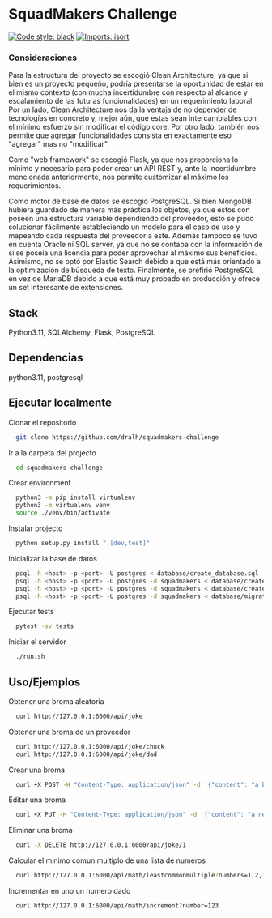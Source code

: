 # SquadMakers Challenge

[![Code style: black](https://img.shields.io/badge/code%20style-black-000000.svg)](https://github.com/psf/black)
[![Imports: isort](https://img.shields.io/badge/%20imports-isort-%231674b1?style=flat&labelColor=ef8336)](https://pycqa.github.io/isort/)

### Consideraciones
Para la estructura del proyecto se escogió Clean Architecture, ya que si bien es un proyecto pequeño,
podría presentarse la oportunidad de estar en el mismo contexto
(con mucha incertidumbre con respecto al alcance y escalamiento de las futuras funcionalidades) en un requerimiento laboral.
Por un lado, Clean Architecture nos da la ventaja de no depender de tecnologías en concreto y, mejor aún, que estas sean intercambiables
con el mínimo esfuerzo sin modificar el código core. Por otro lado, también nos permite que agregar funcionalidades consista en exactamente eso
"agregar" mas no "modificar".

Como "web framework" se escogió Flask, ya que nos proporciona lo mínimo y necesario para poder crear un API REST y, ante la incertidumbre
mencionada anteriormente, nos permite customizar al máximo los requerimientos.

Como motor de base de datos se escogió PostgreSQL. Si bien MongoDB hubiera guardado de manera más práctica los objetos,
ya que estos con poseen una estructura variable dependiendo del proveedor, esto se pudo solucionar fácilmente estableciendo un modelo para el caso de uso
y mapeando cada respuesta del proveedor a este. Además tampoco se tuvo en cuenta Oracle ni SQL server, ya que no se contaba con la información
de si se poseía una licencia para poder aprovechar al máximo sus beneficios. Asimismo, no se optó por Elastic Search debido a que está más orientado
a la optimización de búsqueda de texto. Finalmente, se prefirió PostgreSQL en vez de MariaDB debido a que está muy probado en producción y ofrece
un set interesante de extensiones.



## Stack

Python3.11, SQLAlchemy, Flask, PostgreSQL


## Dependencias

python3.11, postgresql
## Ejecutar localmente

Clonar el repositorio

```bash
  git clone https://github.com/dralh/squadmakers-challenge
```

Ir a la carpeta del projecto

```bash
  cd squadmakers-challenge
```

Crear environment
```bash
  python3 -m pip install virtualenv
  python3 -m virtualenv venv
  source ./venv/bin/activate
```

Instalar projecto
```bash
  python setup.py install ".[dev,test]"
```

Inicializar la base de datos
```bash
  psql -h <host> -p <port> -U postgres < database/create_database.sql
  psql -h <host> -p <port> -U postgres -d squadmakers < database/create_user.sql
  psql -h <host> -p <port> -U postgres -d squadmakers < database/create_schema.sql
  psql -h <host> -p <port> -U postgres -d squadmakers < database/migrations/V1_0__base_migration.sql    
```

Ejecutar tests
```bash
  pytest -sv tests
```

Iniciar el servidor

```bash
  ./run.sh
```


## Uso/Ejemplos

Obtener una broma aleatoria
```bash
  curl http://127.0.0.1:6000/api/joke
```

Obtener una broma de un proveedor
```bash
  curl http://127.0.0.1:6000/api/joke/chuck
  curl http://127.0.0.1:6000/api/joke/dad
```

Crear una broma
```bash
  curl +X POST -H "Content-Type: application/json" -d '{"content": "a basic joke"}' http://127.0.0.1:6000/api/joke
```

Editar una broma
```bash
  curl +X PUT -H "Content-Type: application/json" -d '{"content": "a new joke"}' http://127.0.0.1:6000/api/joke/1
```

Eliminar una broma
```bash
  curl -X DELETE http://127.0.0.1:6000/api/joke/1
```

Calcular el minimo comun multiplo de una lista de numeros
```bash
  curl http://127.0.0.1:6000/api/math/leastcommonmultiple?numbers=1,2,3,4,5
```

Incrementar en uno un numero dado
```bash
  curl http://127.0.0.1:6000/api/math/increment?number=123
```

